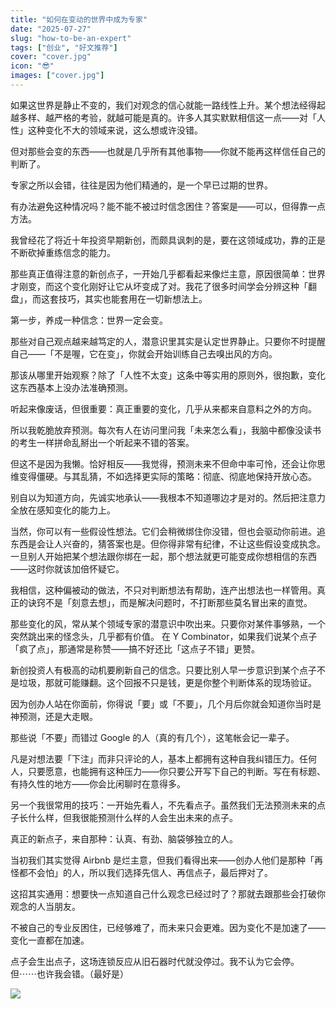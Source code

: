 ```yaml
---
title: "如何在变动的世界中成为专家"
date: "2025-07-27"
slug: "how-to-be-an-expert"
tags: ["创业", "好文推荐"]
cover: "cover.jpg"
icon: "😎"
images: ["cover.jpg"]
---
```

如果这世界是静止不变的，我们对观念的信心就能一路线性上升。某个想法经得起越多样、越严格的考验，就越可能是真的。许多人其实默默相信这一点——对「人性」这种变化不大的领域来说，这么想或许没错。



但对那些会变的东西——也就是几乎所有其他事物——你就不能再这样信任自己的判断了。



专家之所以会错，往往是因为他们精通的，是一个早已过期的世界。



有办法避免这种情况吗？能不能不被过时信念困住？答案是——可以，但得靠一点方法。



我曾经花了将近十年投资早期新创，而颇具讽刺的是，要在这领域成功，靠的正是不断砍掉重练信念的能力。



那些真正值得注意的新创点子，一开始几乎都看起来像烂主意，原因很简单：世界才刚变，而这个变化刚好让它从坏变成了对。我花了很多时间学会分辨这种「翻盘」，而这套技巧，其实也能套用在一切新想法上。



第一步，养成一种信念：世界一定会变。



那些对自己观点越来越笃定的人，潜意识里其实是认定世界静止。只要你不时提醒自己——「不是喔，它在变」，你就会开始训练自己去嗅出风的方向。



那该从哪里开始观察？除了「人性不太变」这条中等实用的原则外，很抱歉，变化这东西基本上没办法准确预测。



听起来像废话，但很重要：真正重要的变化，几乎从来都来自意料之外的方向。



所以我乾脆放弃预测。每次有人在访问里问我「未来怎么看」，我脑中都像没读书的考生一样拼命乱掰出一个听起来不错的答案。



但这不是因为我懒。恰好相反——我觉得，预测未来不但命中率可怜，还会让你思维变得僵硬。与其乱猜，不如选择更实际的策略：彻底、彻底地保持开放心态。



别自以为知道方向，先诚实地承认——我根本不知道哪边才是对的。然后把注意力全放在感知变化的能力上。



当然，你可以有一些假设性想法。它们会稍微绑住你没错，但也会驱动你前进。追东西是会让人兴奋的，猜答案也是。但你得非常有纪律，不让这些假设变成执念。
一旦别人开始把某个想法跟你绑在一起，那个想法就更可能变成你想相信的东西——这时你就该加倍怀疑它。



我相信，这种偏被动的做法，不只对判断想法有帮助，连产出想法也一样管用。真正的诀窍不是「刻意去想」，而是解决问题时，不打断那些莫名冒出来的直觉。



那些变化的风，常从某个领域专家的潜意识中吹出来。只要你对某件事够熟，一个突然跳出来的怪念头，几乎都有价值。
在 Y Combinator，如果我们说某个点子「疯了点」，那通常是称赞——搞不好还比「这点子不错」更赞。



新创投资人有极高的动机要刷新自己的信念。只要比别人早一步意识到某个点子不是垃圾，那就可能赚翻。这个回报不只是钱，更是你整个判断体系的现场验证。



因为创办人站在你面前，你得说「要」或「不要」，几个月后你就会知道你当时是神预测，还是大走眼。



那些说「不要」而错过 Google 的人（真的有几个），这笔帐会记一辈子。



凡是对想法要「下注」而非只评论的人，基本上都拥有这种自我纠错压力。任何人，只要愿意，也能拥有这种压力——你只要公开写下自己的判断。写在有标题、有持久性的地方——你会比闲聊时在意得多。



另一个我很常用的技巧：一开始先看人，不先看点子。虽然我们无法预测未来的点子长什么样，但我很能预测什么样的人会生出未来的点子。



真正的新点子，来自那种：认真、有劲、脑袋够独立的人。



当初我们其实觉得 Airbnb 是烂主意，但我们看得出来——创办人他们是那种「再怪都不会怕」的人，所以我们选择先信人、再信点子，最后押对了。



这招其实通用：想要快一点知道自己什么观念已经过时了？那就去跟那些会打破你观念的人当朋友。



不被自己的专业反困住，已经够难了，而未来只会更难。因为变化不是加速了——变化一直都在加速。



点子会生出点子，这场连锁反应从旧石器时代就没停过。我不认为它会停。
但⋯⋯也许我会错。（最好是）




![](https://prod-files-secure.s3.us-west-2.amazonaws.com/112d0858-5090-4d34-a606-b75eb8d65fd2/46476355-9cf3-4e99-9b7a-3531bc426380/1000202064.png?X-Amz-Algorithm=AWS4-HMAC-SHA256&X-Amz-Content-Sha256=UNSIGNED-PAYLOAD&X-Amz-Credential=ASIAZI2LB466SMOTMOOC%2F20251006%2Fus-west-2%2Fs3%2Faws4_request&X-Amz-Date=20251006T192554Z&X-Amz-Expires=3600&X-Amz-Security-Token=IQoJb3JpZ2luX2VjEPv%2F%2F%2F%2F%2F%2F%2F%2F%2F%2FwEaCXVzLXdlc3QtMiJGMEQCIAKF9agu3BUktIqmViabaEhkIZDN6hWwGzdOMqb5EMFHAiAD8DA8tJN6gmmrOgRzjE6eAjt4tYTRcywmGbURYPOk5iqIBAiU%2F%2F%2F%2F%2F%2F%2F%2F%2F%2F8BEAAaDDYzNzQyMzE4MzgwNSIMkCKNOfz7q%2FdOBg5wKtwDxbLQglY%2F5VL2YBVMUxRnBn0opPQeV7%2Fbdg2yCdVJKRkcuDw0J6bL1gajBXwnGrNMXDjDJZwCGj%2BrMjotqcKcx0EyExhp1E9wvribksOlYfQ41t8xrxIefTshAfWD1eiYsKj4kPmjhvzRkSy8TbojN05IkrQCxbB8UYTLWSpDHzv2oG2YZtIwdzB%2FivO5f2qAGioBV%2B06TPG3%2BzpI%2BhKTObv8nW9gRnz7tU%2BoTHvvz6ZD4BKkAdINNZ2F4jMVhyqAE0QVuBfNr1W07HgrOxFgqsl9OjpqA9P58fwuj6eX%2FkZaSmPq05u6iCCeAuuZFulmXYtQpmT%2BBHjSKC663uG9UXQlDfgJsDToTaQwqyjHEivdy5Eyis7p%2Bmu%2BIvQ4h%2FLN7r7%2BY0TWew7W3dFHWHTz5RorCmB8FUpyQqnHjlfNtnQ%2BoxHJCBBSAamFTmH5DvTH614qeNrno%2FN3Pf40Gre5ElK6G%2ByaH7mRB%2FmPaCC6oaVVorbr46lZ0v6Qj2S%2FUWwQhM4cFvb4aCnKGFRPKB%2FHT0mjpmzuuUjLeqBM188L36I403lxJOu6RzIXpz0G9hPnabXu3z2CPrfkK3miSgdiuebu1Eky0WLgpyn%2FLHEXHowm6sX0wYiLIL4RiIMwuKmQxwY6pgGWNo%2BMeSSXhQ0ieoGz2bzlKjlAzZCvt9WPzU706hs%2FgUXixdM46YVpuAKIImHEaN3I4Bx%2FvNYY%2FTxzCft9%2FSep9ecSf7ReFjxBC%2BOw5tb%2FXPxSmJIDu9WwEk%2FOjP%2BJsxLhXAOG5PMCdxiQBdfAFIGzXTg6qh6lXRFvQ7Vn3oSgL3lEHCDLxhgtkmPzDGt%2FVHZFCRHRQFoPwt1S3XnP0wPi9HIC9mMr&X-Amz-Signature=58406e2a17bce9a11b47e9f8969474f7788c9ad13b23d21f24cb9ea0c2e9a1ad&X-Amz-SignedHeaders=host&x-amz-checksum-mode=ENABLED&x-id=GetObject)

